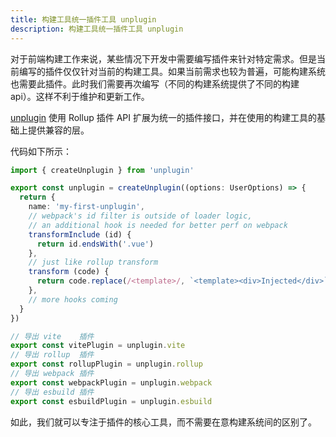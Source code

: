 ```yaml
---
title: 构建工具统一插件工具 unplugin
description: 构建工具统一插件工具 unplugin
---
```


对于前端构建工作来说，某些情况下开发中需要编写插件来针对特定需求。但是当前编写的插件仅仅针对当前的构建工具。如果当前需求也较为普遍，可能构建系统也需要此插件。此时我们需要再次编写（不同的构建系统提供了不同的构建 api）。这样不利于维护和更新工作。

[unplugin](https://github.com/unjs/unplugin) 使用 Rollup 插件 API 扩展为统一的插件接口，并在使用的构建工具的基础上提供兼容的层。

代码如下所示：

```ts
import { createUnplugin } from 'unplugin'

export const unplugin = createUnplugin((options: UserOptions) => {
  return {
    name: 'my-first-unplugin',
    // webpack's id filter is outside of loader logic,
    // an additional hook is needed for better perf on webpack
    transformInclude (id) {
      return id.endsWith('.vue')
    },
    // just like rollup transform
    transform (code) {
      return code.replace(/<template>/, `<template><div>Injected</div>`)
    },
    // more hooks coming
  }
})

// 导出 vite    插件
export const vitePlugin = unplugin.vite
// 导出 rollup  插件
export const rollupPlugin = unplugin.rollup
// 导出 webpack 插件
export const webpackPlugin = unplugin.webpack
// 导出 esbuild 插件
export const esbuildPlugin = unplugin.esbuild
```

如此，我们就可以专注于插件的核心工具，而不需要在意构建系统间的区别了。

